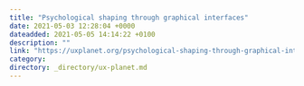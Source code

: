 ```yaml
---
title: "Psychological shaping through graphical interfaces"
date: 2021-05-03 12:28:04 +0000
dateadded: 2021-05-05 14:14:22 +0100
description: ""
link: "https://uxplanet.org/psychological-shaping-through-graphical-interfaces-e57d3b9a69ca?source=rss----819cc2aaeee0---4"
category:
directory: _directory/ux-planet.md
---
```

